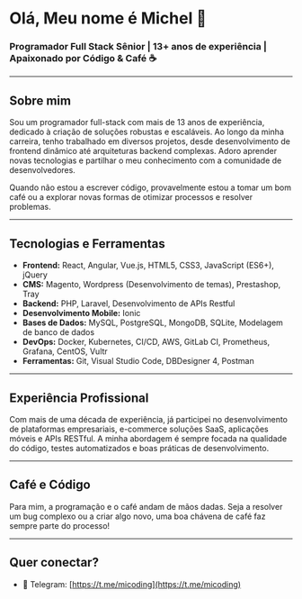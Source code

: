 # Olá, Meu nome é Michel 👋

### Programador Full Stack Sênior | 13+ anos de experiência | Apaixonado por Código & Café ☕️

---

## Sobre mim

Sou um programador full-stack com mais de 13 anos de experiência, dedicado à criação de soluções robustas e escaláveis. Ao longo da minha carreira, tenho trabalhado em diversos projetos, desde desenvolvimento de frontend dinâmico até arquiteturas backend complexas. Adoro aprender novas tecnologias e partilhar o meu conhecimento com a comunidade de desenvolvedores.

Quando não estou a escrever código, provavelmente estou a tomar um bom café ou a explorar novas formas de otimizar processos e resolver problemas.

---

## Tecnologias e Ferramentas

- **Frontend:** React, Angular, Vue.js, HTML5, CSS3, JavaScript (ES6+), jQuery
- **CMS:** Magento, Wordpress (Desenvolvimento de temas), Prestashop, Tray
- **Backend:** PHP, Laravel, Desenvolvimento de APIs Restful
- **Desenvolvimento Mobile:** Ionic
- **Bases de Dados:** MySQL, PostgreSQL, MongoDB, SQLite, Modelagem de banco de dados
- **DevOps:** Docker, Kubernetes, CI/CD, AWS, GitLab CI, Prometheus, Grafana, CentOS, Vultr
- **Ferramentas:** Git, Visual Studio Code, DBDesigner 4, Postman

---

## Experiência Profissional

Com mais de uma década de experiência, já participei no desenvolvimento de plataformas empresariais, e-commerce soluções SaaS, aplicações móveis e APIs RESTful. A minha abordagem é sempre focada na qualidade do código, testes automatizados e boas práticas de desenvolvimento.

---

## Café e Código

Para mim, a programação e o café andam de mãos dadas. Seja a resolver um bug complexo ou a criar algo novo, uma boa chávena de café faz sempre parte do processo!

---

## Quer conectar?

- 📧 Telegram: [https://t.me/micoding](https://t.me/micoding)

